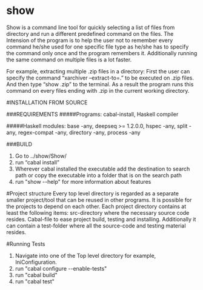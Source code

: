 # show
Show is a command line tool for quickly selecting a list of files from directory and run a different predefined command on the files. The Intension of the program is to help the user not to remember every command he/she used for one specific file type as he/she has to specify the command only once and the program remembers it. Additionally running the same command on multiple files is a lot faster.

For example, extracting multiple .zip files in a directory: First the user can specify the command “xarchiver –extract-to=.” to be executed on .zip files. And then type “show .zip” to the terminal. As a result the program runs this command on every files ending with .zip in the current working directory.


#INSTALLATION FROM SOURCE

###REQUIREMENTS
#####Programs:
cabal-install, Haskell compiler

#####Haskell modules:
base -any, deepseq >= 1.2.0.0, hspec -any, split -any, regex-compat -any, directory -any, process -any

###BUILD
1. Go to ../show/Show/
2. run “cabal install”
3. Wherever cabal installed the executable add the destination to search path or copy the executable into a folder that is on the search path
4. run "show --help" for more information about features

#Project structure
Every top level directory is regarded as a separate smaller project/tool that can be reused in other programs. It is possible for the projects to depend on each other. Each project directory contains at least the following items: src-directory where the necessary source code resides. Cabal-file to ease project build, testing and installing. Additionally it can contain a test-folder where all the source-code and testing material resides.

#Running Tests
1. Navigate into one of the Top level directory for example, IniConfiguration.
2. run "cabal configure --enable-tests"
3. run "cabal build"
4. run "cabal test"
